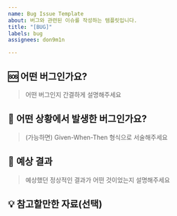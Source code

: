```yaml
---
name: Bug Issue Template
about: 버그와 관련된 이슈를 작성하는 템플릿입니다.
title: "[BUG]"
labels: bug
assignees: don9m1n

---
```


## 🆘 어떤 버그인가요?
> 어떤 버그인지 간결하게 설명해주세요

## 🐛 어떤 상황에서 발생한 버그인가요?
> (가능하면) Given-When-Then 형식으로 서술해주세요

## 🚩 예상 결과

> 예상했던 정상적인 결과가 어떤 것이었는지 설명해주세요

## 💡 참고할만한 자료(선택)
